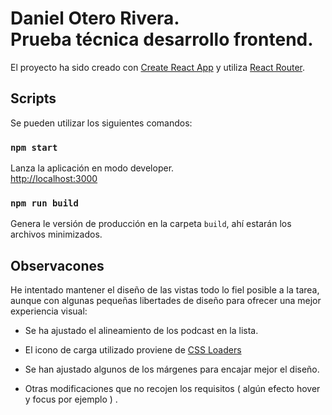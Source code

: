 # Daniel Otero Rivera.<br>Prueba técnica desarrollo frontend.

El proyecto ha sido creado con [Create React App](https://github.com/facebook/create-react-app) y utiliza [React Router](https://reactrouter.com/en/main).

## Scripts

Se pueden utilizar los siguientes comandos:

### `npm start`

Lanza la aplicación en modo developer.\
[http://localhost:3000](http://localhost:3000)

### `npm run build`

Genera le versión de producción en la carpeta `build`, ahí estarán los archivos minimizados.

## Observacones

He intentado mantener el diseño de las vistas todo lo fiel posible a la tarea, aunque con algunas pequeñas libertades de diseño para ofrecer una mejor 
experiencia visual:

- Se ha ajustado el alineamiento de los podcast en la lista.

- El icono de carga utilizado proviene de [CSS Loaders](https://cssloaders.github.io/)

- Se han ajustado algunos de los márgenes para encajar mejor el diseño.

- Otras modificaciones que no recojen los requisitos ( algún efecto hover y focus por ejemplo ) .